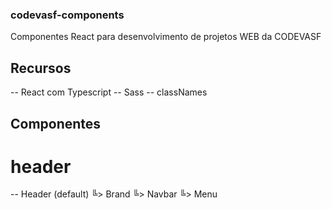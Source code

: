 ### codevasf-components
Componentes React para desenvolvimento de projetos WEB da CODEVASF

## Recursos
-- React com Typescript
-- Sass
-- classNames

## Componentes

# header
-- Header (default)
    ╚> Brand
    ╚> Navbar
    ╚> Menu